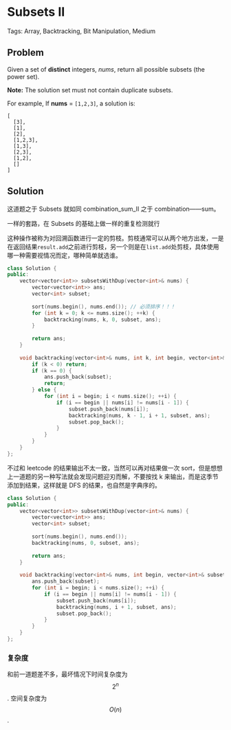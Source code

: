 # Subsets II

Tags: Array, Backtracking, Bit Manipulation, Medium

## Problem

Given a set of **distinct** integers, *nums*, return all possible subsets (the power set).

**Note:** The solution set must not contain duplicate subsets.

For example,
If **nums** = `[1,2,3]`, a solution is:

```
[
  [3],
  [1],
  [2],
  [1,2,3],
  [1,3],
  [2,3],
  [1,2],
  []
]
```

## Solution

这道题之于 Subsets 就如同 combination_sum_II 之于 combination——sum。

一样的套路，在 Subsets 的基础上做一样的重复检测就行

这种操作被称为对回溯函数进行一定的剪枝。剪枝通常可以从两个地方出发，一是在返回结果`result.add`之前进行剪枝，另一个则是在`list.add`处剪枝，具体使用哪一种需要视情况而定，哪种简单就选谁。

```cpp
class Solution {
public:
    vector<vector<int>> subsetsWithDup(vector<int>& nums) {
        vector<vector<int>> ans;
        vector<int> subset;
    
        sort(nums.begin(), nums.end()); // 必须排序！！！
        for (int k = 0; k <= nums.size(); ++k) {
            backtracking(nums, k, 0, subset, ans);
        }
        
        return ans;
    }
    
    void backtracking(vector<int>& nums, int k, int begin, vector<int>& subset, vector<vector<int>>& ans) {
        if (k < 0) return;
        if (k == 0) {
            ans.push_back(subset);
            return;
        } else {
            for (int i = begin; i < nums.size(); ++i) {
                if (i == begin || nums[i] != nums[i - 1]) {
                    subset.push_back(nums[i]);
                    backtracking(nums, k - 1, i + 1, subset, ans);
                    subset.pop_back();
                }
            }
        }
    }
};
```

不过和 leetcode 的结果输出不太一致，当然可以再对结果做一次 sort，但是想想上一道题的另一种写法就会发现问题迎刃而解，不要按找 k 来输出，而是这季节添加到结果，这样就是 DFS 的结果，也自然是字典序的。

```cpp
class Solution {
public:
    vector<vector<int>> subsetsWithDup(vector<int>& nums) {
        vector<vector<int>> ans;
        vector<int> subset;
    
        sort(nums.begin(), nums.end());
        backtracking(nums, 0, subset, ans);
        
        return ans;
    }
    
    void backtracking(vector<int>& nums, int begin, vector<int>& subset, vector<vector<int>>& ans) {
        ans.push_back(subset);
        for (int i = begin; i < nums.size(); ++i) {
            if (i == begin || nums[i] != nums[i - 1]) {
                subset.push_back(nums[i]);
                backtracking(nums, i + 1, subset, ans);
                subset.pop_back();
            }
        }
    }
};
```

### 复杂度

和前一道题差不多，最坏情况下时间复杂度为 $$2^n$$. 空间复杂度为 $$O(n)$$.

